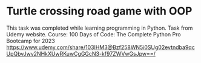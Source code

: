 # Turtle crossing road game with OOP
 This task was completed while learning programming in Python. Task from Udemy website.
Course:
100 Days of Code: The Complete Python Pro Bootcamp for 2023
https://www.udemy.com/share/103IHM3@Bzf258WN5i0SUg02evtndba9qcUpQbvJwv2NHkXUwRKuwCgGGcN3-kf97ZWVwGsJpw==/
